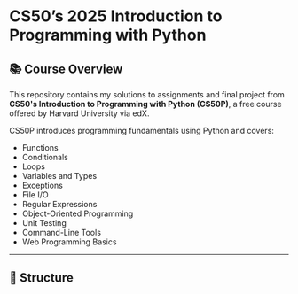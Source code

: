# CS50’s 2025 Introduction to Programming with Python

## 📚 Course Overview

This repository contains my solutions to assignments and final project from **CS50's Introduction to Programming with Python (CS50P)**, a free course offered by Harvard University via edX.

CS50P introduces programming fundamentals using Python and covers:

- Functions
- Conditionals
- Loops
- Variables and Types
- Exceptions
- File I/O
- Regular Expressions
- Object-Oriented Programming
- Unit Testing
- Command-Line Tools
- Web Programming Basics

---

## 📂 Structure

